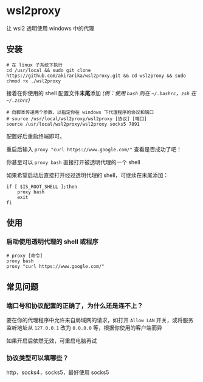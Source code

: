 # wsl2proxy

让 wsl2 透明使用 windows 中的代理

## 安装

```shellscript
# 在 linux 子系统下执行
cd /usr/local && sudo git clone https://github.com/akirarika/wsl2proxy.git && cd wsl2proxy && sudo chmod +x ./wsl2proxy
```

接着在你使用的 shell 配置文件**末尾**添加 *(例：使用 `bash` 则在 `~/.bashrc`，`zsh` 在 `~/.zshrc`)*

```shellscript
# 向脚本传递两个参数，以指定你在 windows 下代理程序的协议和端口
# source /usr/local/wsl2proxy/wsl2proxy [协议] [端口]
source /usr/local/wsl2proxy/wsl2proxy socks5 7891
```

配置好后重启终端即可。

重启后输入 `proxy "curl https://www.google.com/"` 查看是否成功了吧！

你甚至可以 `proxy bash` 直接打开被透明代理的一个 shell

如果希望启动后直接打开经过透明代理的 shell，可继续在末尾添加：

```shellscript
if [ $IS_ROOT_SHELL ];then
    proxy bash
    exit
fi
```

## 使用

### 启动使用透明代理的 shell 或程序

```shellscript
# proxy [命令]
proxy bash
proxy "curl https://www.google.com/"
```

## 常见问题

### 端口号和协议配置的正确了，为什么还是连不上？

要在你的代理程序中允许来自局域网的请求，如打开 `Allow LAN` 开关，或将服务监听地址从 `127.0.0.1` 改为 `0.0.0.0` 等，根据你使用的客户端而异

如果开启后依然无效，可重启电脑再试

### 协议类型可以填哪些？

http，socks4，socks5，最好使用 socks5